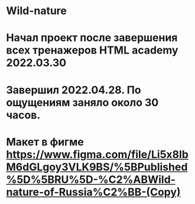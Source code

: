 # Wild-nature

# Начал проект после завершения всех тренажеров HTML academy 2022.03.30
#
# Завершил 2022.04.28. По ощущениям заняло около 30 часов.
#
#
# Макет в фигме https://www.figma.com/file/Li5x8lbM6dGLgoy3VLK9BS/%5BPublished%5D%5BRU%5D-%C2%ABWild-nature-of-Russia%C2%BB-(Copy)
